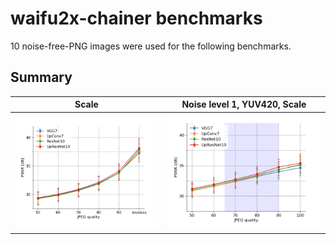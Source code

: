 # waifu2x-chainer benchmarks

10 noise-free-PNG images were used for the following benchmarks.

## Summary

|Scale|Noise level 1, YUV420, Scale|
|:---:|:---:|
|![](images/scale.png)|![](images/noise1_420_scale.png)|

